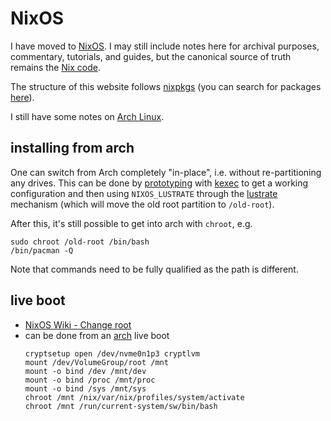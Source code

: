 # NixOS

I have moved to [NixOS](https://nixos.org/). I may still include notes here for
archival purposes, commentary, tutorials, and guides, but the canonical source
of truth remains the [Nix code](https://github.com/stephen-huan/nixos-config).

The structure of this website follows
[nixpkgs](https://github.com/NixOS/nixpkgs/) (you can search
for packages [here](https://search.nixos.org/packages)).

I still have some notes on [Arch Linux](/os/arch).

## installing from arch

One can switch from Arch completely "in-place", i.e.
without re-partitioning any drives. This can be done by
[prototyping](/pkgs/tools/package-management/nix.md) with
[kexec](https://nixos.org/manual/nixos/stable/#sec-booting-via-kexec)
to get a working configuration and then using `NIXOS_LUSTRATE` through the
[lustrate](https://nixos.org/manual/nixos/stable/#sec-installing-from-other-distro)
mechanism (which will move the old root partition to `/old-root`).

After this, it's still possible to get into arch with `chroot`, e.g.

```shell
sudo chroot /old-root /bin/bash
/bin/pacman -Q
```

Note that commands need to be fully qualified as the path is different.

## live boot

- [NixOS Wiki - Change root](https://nixos.wiki/wiki/Change_root)
- can be done from an [arch](/os/arch/#live-boot) live boot
  ```shell
  cryptsetup open /dev/nvme0n1p3 cryptlvm
  mount /dev/VolumeGroup/root /mnt
  mount -o bind /dev /mnt/dev
  mount -o bind /proc /mnt/proc
  mount -o bind /sys /mnt/sys
  chroot /mnt /nix/var/nix/profiles/system/activate
  chroot /mnt /run/current-system/sw/bin/bash
  ```
